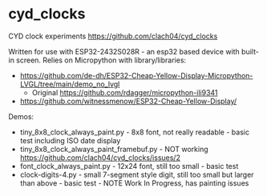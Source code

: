 # cyd_clocks

CYD clock experiments https://github.com/clach04/cyd_clocks

Written for use with ESP32-2432S028R - an esp32 based device with built-in
screen. Relies on Micropython with library/libraries:

  * https://github.com/de-dh/ESP32-Cheap-Yellow-Display-Micropython-LVGL/tree/main/demo_no_lvgl
      * Original https://github.com/rdagger/micropython-ili9341
  * https://github.com/witnessmenow/ESP32-Cheap-Yellow-Display/

Demos:

  * tiny_8x8_clock_always_paint.py - 8x8 font, not really readable - basic test including ISO date display
  * tiny_8x8_clock_always_paint_framebuf.py - NOT working https://github.com/clach04/cyd_clocks/issues/2
  * font_clock_always_paint.py - 12x24 font, still too small - basic test
  * clock-digits-4.py - small 7-segment style digit, still too small but larger than above - basic test - NOTE Work In Progress, has painting issues
